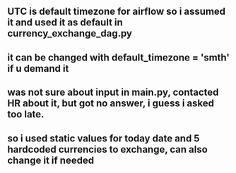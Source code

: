 ## UTC is default timezone for airflow so i assumed it and used it as default in currency_exchange_dag.py
## it can be changed with default_timezone = 'smth' if u demand it

## was not sure about input in main.py, contacted HR about it, but got no answer, i guess i asked too late.
## so i used static values for today date and 5 hardcoded currencies to exchange, can also change it if needed 
